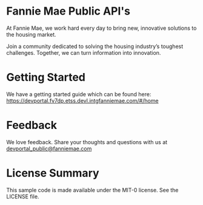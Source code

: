 # Fannie Mae Public API's 

At Fannie Mae, we work hard every day to bring new, innovative solutions to the housing market.

Join a community dedicated to solving the housing industry’s toughest challenges. Together, we can turn information into innovation.

# Getting Started
We have a getting started guide which can be found here: https://devportal.fv7dp.etss.devl.intgfanniemae.com/#/home

# Feedback
We love feedback. Share your thoughts and questions with us at devportal_public@fanniemae.com

# License Summary
This sample code is made available under the MIT-0 license. See the LICENSE file.

